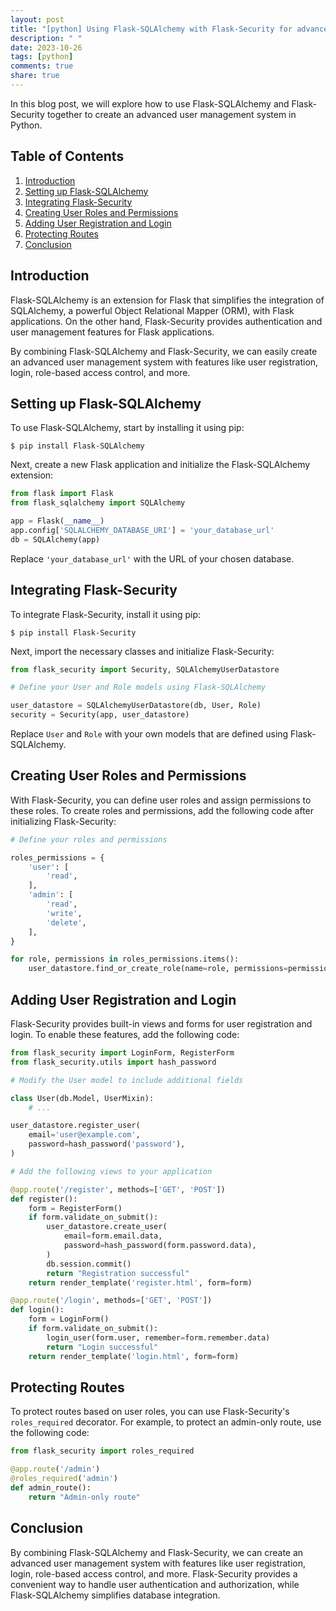 ```yaml
---
layout: post
title: "[python] Using Flask-SQLAlchemy with Flask-Security for advanced user management"
description: " "
date: 2023-10-26
tags: [python]
comments: true
share: true
---
```


In this blog post, we will explore how to use Flask-SQLAlchemy and Flask-Security together to create an advanced user management system in Python. 

## Table of Contents
1. [Introduction](#introduction)
2. [Setting up Flask-SQLAlchemy](#setting-up-flask-sqlalchemy)
3. [Integrating Flask-Security](#integrating-flask-security)
4. [Creating User Roles and Permissions](#creating-user-roles-and-permissions)
5. [Adding User Registration and Login](#adding-user-registration-and-login)
6. [Protecting Routes](#protecting-routes)
7. [Conclusion](#conclusion)

## Introduction <a name="introduction"></a>

Flask-SQLAlchemy is an extension for Flask that simplifies the integration of SQLAlchemy, a powerful Object Relational Mapper (ORM), with Flask applications. On the other hand, Flask-Security provides authentication and user management features for Flask applications.

By combining Flask-SQLAlchemy and Flask-Security, we can easily create an advanced user management system with features like user registration, login, role-based access control, and more.

## Setting up Flask-SQLAlchemy <a name="setting-up-flask-sqlalchemy"></a>

To use Flask-SQLAlchemy, start by installing it using pip:

```
$ pip install Flask-SQLAlchemy
```

Next, create a new Flask application and initialize the Flask-SQLAlchemy extension:

```python
from flask import Flask
from flask_sqlalchemy import SQLAlchemy

app = Flask(__name__)
app.config['SQLALCHEMY_DATABASE_URI'] = 'your_database_url'
db = SQLAlchemy(app)
```

Replace `'your_database_url'` with the URL of your chosen database.

## Integrating Flask-Security <a name="integrating-flask-security"></a>

To integrate Flask-Security, install it using pip:

```
$ pip install Flask-Security
```

Next, import the necessary classes and initialize Flask-Security:

```python
from flask_security import Security, SQLAlchemyUserDatastore

# Define your User and Role models using Flask-SQLAlchemy

user_datastore = SQLAlchemyUserDatastore(db, User, Role)
security = Security(app, user_datastore)
```

Replace `User` and `Role` with your own models that are defined using Flask-SQLAlchemy.

## Creating User Roles and Permissions <a name="creating-user-roles-and-permissions"></a>

With Flask-Security, you can define user roles and assign permissions to these roles. To create roles and permissions, add the following code after initializing Flask-Security:

```python
# Define your roles and permissions

roles_permissions = {
    'user': [
        'read',
    ],
    'admin': [
        'read',
        'write',
        'delete',
    ],
}

for role, permissions in roles_permissions.items():
    user_datastore.find_or_create_role(name=role, permissions=permissions)
```

## Adding User Registration and Login <a name="adding-user-registration-and-login"></a>

Flask-Security provides built-in views and forms for user registration and login. To enable these features, add the following code:

```python
from flask_security import LoginForm, RegisterForm
from flask_security.utils import hash_password

# Modify the User model to include additional fields

class User(db.Model, UserMixin):
    # ...

user_datastore.register_user(
    email='user@example.com',
    password=hash_password('password'),
)

# Add the following views to your application

@app.route('/register', methods=['GET', 'POST'])
def register():
    form = RegisterForm()
    if form.validate_on_submit():
        user_datastore.create_user(
            email=form.email.data,
            password=hash_password(form.password.data),
        )
        db.session.commit()
        return "Registration successful"
    return render_template('register.html', form=form)

@app.route('/login', methods=['GET', 'POST'])
def login():
    form = LoginForm()
    if form.validate_on_submit():
        login_user(form.user, remember=form.remember.data)
        return "Login successful"
    return render_template('login.html', form=form)
```

## Protecting Routes <a name="protecting-routes"></a>

To protect routes based on user roles, you can use Flask-Security's `roles_required` decorator. For example, to protect an admin-only route, use the following code:

```python
from flask_security import roles_required

@app.route('/admin')
@roles_required('admin')
def admin_route():
    return "Admin-only route"
```

## Conclusion <a name="conclusion"></a>

By combining Flask-SQLAlchemy and Flask-Security, we can create an advanced user management system with features like user registration, login, role-based access control, and more. Flask-Security provides a convenient way to handle user authentication and authorization, while Flask-SQLAlchemy simplifies database integration.